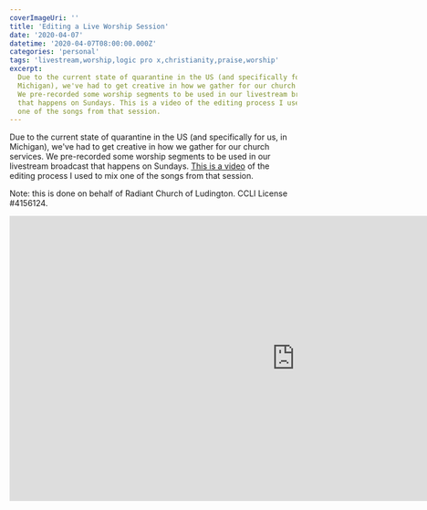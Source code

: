 ```yaml
---
coverImageUri: ''
title: 'Editing a Live Worship Session'
date: '2020-04-07'
datetime: '2020-04-07T08:00:00.000Z'
categories: 'personal'
tags: 'livestream,worship,logic pro x,christianity,praise,worship'
excerpt:
  Due to the current state of quarantine in the US (and specifically for us, in
  Michigan), we've had to get creative in how we gather for our church services.
  We pre-recorded some worship segments to be used in our livestream broadcast
  that happens on Sundays. This is a video of the editing process I used to mix
  one of the songs from that session.
---
```


Due to the current state of quarantine in the US (and specifically for us, in
Michigan), we've had to get creative in how we gather for our church services.
We pre-recorded some worship segments to be used in our livestream broadcast
that happens on Sundays. [This is a video](https://youtu.be/uT6kdwh_yCM) of the
editing process I used to mix one of the songs from that session.

Note: this is done on behalf of Radiant Church of Ludington. CCLI License
\#4156124.

<iframe width="1000" height="500" src="https://www.youtube-nocookie.com/embed/uT6kdwh_yCM" frameborder="0" allow="accelerometer; autoplay; encrypted-media; gyroscope; picture-in-picture" allowfullscreen></iframe>

